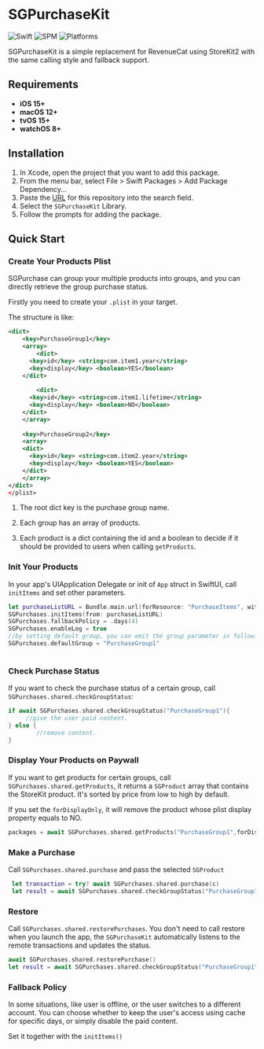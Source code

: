 # SGPurchaseKit

<p>
  <img src="https://img.shields.io/badge/Swift-5.7-orange?logo=swift" alt="Swift" />
  <img src="https://img.shields.io/badge/SPM-Supported-brightgreen" alt="SPM" />
  <img src="https://img.shields.io/badge/Platforms-iOS%2015%2B%20|%20macOS%2012%2B%20|%20tvOS%2015%2B%20|%20watchOS%208%2B-blue" alt="Platforms" />
</p>

SGPurchaseKit is a simple replacement for RevenueCat using StoreKit2 with the same calling style and fallback support.

## Requirements
- **iOS 15+**
- **macOS 12+**
- **tvOS 15+**
- **watchOS 8+**

## Installation

1. In Xcode, open the project that you want to add this package.
2. From the menu bar, select File > Swift Packages > Add Package Dependency...
3. Paste the [URL](https://github.com/SpaceGrey/SGPurchaseKit.git) for this repository into the search field.
4. Select the `SGPurchaseKit` Library.
5. Follow the prompts for adding the package.

## Quick Start

### Create Your Products Plist

SGPurchase can group your multiple products into groups, and you can directly retrieve the group purchase status.

Firstly you need to create your `.plist` in your target.

The structure is like:

```xml
<dict>
	<key>PurchaseGroup1</key>
	<array>
		<dict>
      <key>id</key> <string>com.item1.year</string>
      <key>display</key> <boolean>YES</boolean>
    </dict>
    
		<dict>
      <key>id</key> <string>com.item1.lifetime</string>
      <key>display</key> <boolean>NO</boolean>
    </dict>
	</array>
  
	<key>PurchaseGroup2</key>
	<array>
	<dict>
      <key>id</key> <string>com.item2.year</string>
      <key>display</key> <boolean>YES</boolean>
    </dict>
	</array>
</dict>
</plist>
```

1. The root dict key is the purchase group name.

2. Each group has an array of products.

3. Each product is a dict containing the id and a boolean to decide if it should be provided to users when calling `getProducts`.

   

### Init Your Products

In your app's UIApplication Delegate or init of `App` struct in SwiftUI, call `initItems` and set other parameters.

```swift
let purchaseListURL = Bundle.main.url(forResource: "PurchaseItems", withExtension: "plist")!
SGPurchases.initItems(from: purchaseListURL)
SGPurchases.fallbackPolicy = .days(4)
SGPurchases.enableLog = true
//by setting default group, you can emit the group parameter in following methods.
SGPurchases.defaultGroup = "PurchaseGroup1"
        
```

### Check Purchase Status

If you want to check the purchase status of a certain group, call `SGPurchases.shared.checkGroupStatus`:

```swift
if await SGPurchases.shared.checkGroupStatus("PurchaseGroup1"){
     //give the user paid content.    
} else {
		//remove content.
}
```

### Display Your Products on Paywall

If you want to get products for certain groups, call `SGPurchases.shared.getProducts`, it returns a `SGProduct` array that contains the StoreKit product. It's sorted by price from low to high by default. 

If you set the `forDisplayOnly`, it will remove the product whose plist display property equals to NO.

```swift
packages = await SGPurchases.shared.getProducts("PurchaseGroup1",forDisplayOnly:true)
```

### Make a Purchase

Call `SGPurchases.shared.purchase` and pass the selected `SGProduct`

```swift
 let transaction = try? await SGPurchases.shared.purchase(c)
 let result = await SGPurchases.shared.checkGroupStatus("PurchaseGroup1")//check the group status after purchase.
```

### Restore

Call `SGPurchases.shared.restorePurchases`. You don't need to call restore when you launch the app, the `SGPurchaseKit` automatically listens to the remote transactions and updates the status. 

```swift
await SGPurchases.shared.restorePurchase()
let result = await SGPurchases.shared.checkGroupStatus("PurchaseGroup1")
```

### Fallback Policy

In some situations, like user is offline, or the user switches to a different account. You can choose whether to keep the user's access using cache for specific days, or simply disable the paid content. 

Set it together with the `initItems()`



